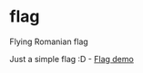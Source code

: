 # flag
Flying Romanian flag

Just a simple flag :D - <a href="https://codepen.io/ManuelBv/pen/bjBPJr">Flag demo</a>
